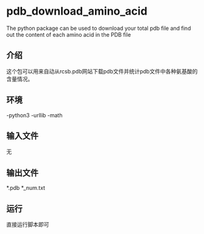 # pdb_download_amino_acid
The python package can be used to download your total pdb file and find out the content of each amino acid in the PDB file 
## 介绍
这个包可以用来自动从rcsb.pdb网站下载pdb文件并统计pdb文件中各种氨基酸的含量情况。
## 环境
-python3
-urllib
-math
## 输入文件
无
## 输出文件
*.pdb *_num.txt
## 运行
直接运行脚本即可

